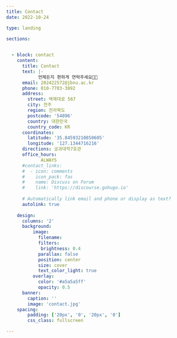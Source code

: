 ```yaml
---
title: Contact
date: 2022-10-24

type: landing

sections:
 

  - block: contact
    content:
      title: Contact
      text: |- 
            언제든지 편하게 연락주세요🤙📞
      email: 202422572@jbnu.ac.kr
      phone: 010-7703-3892
      address:
        street: 백제대로 567
        city: 전주
        region: 전라북도
        postcode: '54896'
        country: 대한민국
        country_code: KR
      coordinates:
        latitude: '35.84593210850605'
        longitude: '127.1344716216'
      directions: 공과대학7호관
      office_hours:
             ALWAYS
      #contact_links:
      #  - icon: comments
      #    icon_pack: fas
      #    name: Discuss on Forum
      #    link: 'https://discourse.gohugo.io'
    
      # Automatically link email and phone or display as text?
      autolink: true
   
    design:
      columns: '2'
      background:
          image: 
            filename:
            filters:
             brightness: 0.4
            parallax: false
            position: center
            size: cover
            text_color_light: true
          overlay:
            color: '#a5a5a5ff'      
            opacity: 0.5           
      banner:
        caption: ''
        image: 'contact.jpg' 
    spacing:
        padding: ['20px', '0', '20px', '0']
        css_class: fullscreen

---
```


